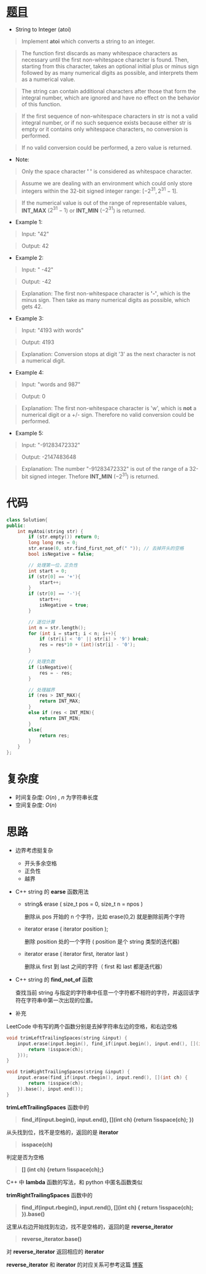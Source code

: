 # [题目](https://leetcode.com/problems/string-to-integer-atoi/)

* String to Integer (atoi)

> Implement **atoi** which converts a string to an integer.

> The function first discards as many whitespace characters as necessary until the first non-whitespace character is found. Then, starting from this character, takes an optional initial plus or minus sign followed by as many numerical digits as possible, and interprets them as a numerical value.

> The string can contain additional characters after those that form the integral number, which are ignored and have no effect on the behavior of this function.

> If the first sequence of non-whitespace characters in str is not a valid integral number, or if no such sequence exists because either str is empty or it contains only whitespace characters, no conversion is performed.

> If no valid conversion could be performed, a zero value is returned.

* Note:
    
> Only the space character **' '** is considered as whitespace character.

> Assume we are dealing with an environment which could only store integers 
within the 32-bit signed integer range: $[−2^{31}, 2^{31} − 1]$. 

> If the numerical value is out of the range of representable values, **INT_MAX** ($2^{31} − 1$) or **INT_MIN** ($−2^{31}$) is returned.


* Example 1:

> Input: "42"

> Output: 42

* Example 2:

> Input: "   -42"

> Output: -42

> Explanation: The first non-whitespace character is **'-'**, which is the minus sign. Then take as many numerical digits as possible, which gets 42.

* Example 3:

> Input: "4193 with words"

> Output: 4193

> Explanation: Conversion stops at digit '3' as the next character is not a numerical digit.

* Example 4:

> Input: "words and 987"

> Output: 0

> Explanation: The first non-whitespace character is 'w', which is **not** a numerical digit or a +/- sign. Therefore no valid conversion could be performed.

* Example 5:

> Input: "-91283472332"

> Output: -2147483648

> Explanation: The number "-91283472332" is out of the range of a 32-bit signed integer. Thefore **INT_MIN** ($−2^31$) is returned.

# 代码

```cpp
class Solution{
public:
    int myAtoi(string str) {
        if (str.empty()) return 0;
        long long res = 0;
        str.erase(0, str.find_first_not_of(" ")); // 去掉开头的空格
        bool isNegative = false;

        // 处理第一位，正负性
        int start = 0;
        if (str[0] == '+'){
            start++;
        }
        if (str[0] == '-'){
            start++;
            isNegative = true;
        }

        // 逐位计算
        int n = str.length();
        for (int i = start; i < n; i++){
            if (str[i] < '0' || str[i] > '9') break;
            res = res*10 + (int)(str[i] - '0');
        }

        // 处理负数
        if (isNegative){
            res = - res;
        }

        // 处理越界
        if (res > INT_MAX){
            return INT_MAX;
        }
        else if (res < INT_MIN){
            return INT_MIN;
        }
        else{
            return res;
        }
    }
};
```

# 复杂度
* 时间复杂度: $O(n)$ , $n$ 为字符串长度
* 空间复杂度: $O(n)$

# 思路
* 边界考虑挺复杂
    * 开头多余空格
    * 正负性
    * 越界 
* C++ string 的 **earse** 函数用法
    * string& erase ( size_t pos = 0, size_t n = npos ) 
      
      删除从 pos 开始的 n 个字符，比如 erase(0,2) 就是删除前两个字符
    * iterator erase ( iterator position );
       
       删除 position 处的一个字符 ( position 是个 string 类型的迭代器)
   * iterator erase ( iterator first, iterator last )
   
       删除从 first 到 last 之间的字符（ first 和 last 都是迭代器）
* C++ string 的 **find\_not\_of** 函数
   
   查找当前 string 与指定的字符串中任意一个字符都不相符的字符，并返回该字符在字符串中第一次出现的位置。
   
* 补充

LeetCode 中有写的两个函数分别是去掉字符串左边的空格，和右边空格

```cpp
void trimLeftTrailingSpaces(string &input) {
    input.erase(input.begin(), find_if(input.begin(), input.end(), [](int ch) {
        return !isspace(ch);
    }));
}

void trimRightTrailingSpaces(string &input) {
    input.erase(find_if(input.rbegin(), input.rend(), [](int ch) {
        return !isspace(ch);
    }).base(), input.end());
}
```
**trimLeftTrailingSpaces** 函数中的
>  **find_if(input.begin(), input.end(), \[](int ch) {return !isspace(ch); })**
   
从头找到位，找不是空格的，返回的是 **iterator**
      
  > **isspace(ch)** 
      
 判定是否为空格
 
 > **\[] (int ch) {return !isspace(ch);}**  
      
 C++ 中 **lambda** 函数的写法，和 python 中匿名函数类似
      
**trimRightTrailingSpaces** 函数中的

> **find_if(input.rbegin(), input.rend(), \[](int ch) { return !isspace(ch); }).base()**

这里从右边开始找到左边，找不是空格的，返回的是 **reverse_iterator**

> **reverse_iterator.base()**

对 **reverse_iterator** 返回相应的 **iterator**

**reverse_iterator** 和 **iterator** 的对应关系可参考这篇 [博客](https://blog.csdn.net/qq_22194315/article/details/57144854)
